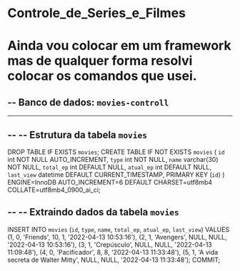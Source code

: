 # Controle_de_Series_e_Filmes
# Ainda vou colocar em um framework mas  de qualquer forma resolvi colocar os comandos que usei. 
-- Banco de dados: `movies-controll`
--

-- --------------------------------------------------------

--
-- Estrutura da tabela `movies`
--

DROP TABLE IF EXISTS `movies`;
CREATE TABLE IF NOT EXISTS `movies` (
  `id` int NOT NULL AUTO_INCREMENT,
  `type` int NOT NULL,
  `name` varchar(30) NOT NULL,
  `total_ep` int DEFAULT NULL,
  `atual_ep` int DEFAULT NULL,
  `last_view` datetime DEFAULT CURRENT_TIMESTAMP,
  PRIMARY KEY (`id`)
) ENGINE=InnoDB AUTO_INCREMENT=6 DEFAULT CHARSET=utf8mb4 COLLATE=utf8mb4_0900_ai_ci;

--
-- Extraindo dados da tabela `movies`
--

INSERT INTO `movies` (`id`, `type`, `name`, `total_ep`, `atual_ep`, `last_view`) VALUES
(1, 0, 'Friends', 10, 1, '2022-04-13 10:53:16'),
(2, 1, 'Avengers', NULL, NULL, '2022-04-13 10:53:16'),
(3, 1, 'Crepúsculo', NULL, NULL, '2022-04-13 11:09:48'),
(4, 0, 'Pacificador', 8, 8, '2022-04-13 11:33:48'),
(5, 1, 'A vida secreta de Walter Mitty', NULL, NULL, '2022-04-13 11:33:48');
COMMIT;
